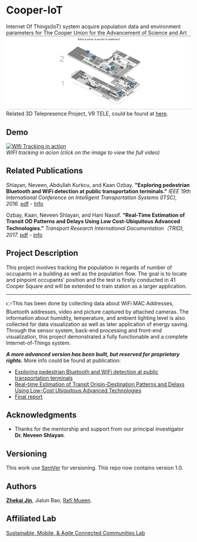 # Cooper-IoT
Internet Of Things(IoT) system acquire population data and environment parameters for The Cooper Union for the Advancement of Science and Art
![](doc/pic.png)
Related 3D Telepresence Project, VR TELE, could be found at [here](https://github.com/ZhekaiJin/VR-TELE).

## Demo
[![WIfi Tracking in action](documentation/demo.gif)](https://zhekaijin.github.io/videos/WiFiTracking.mp4)
*<br />WIFI tracking in acion (click on the image to view the full video)*

## Related Publications
	
Shlayan, Neveen, Abdullah Kurkcu, and Kaan Ozbay. **"Exploring pedestrian Bluetooth and WiFi detection at public transportation terminals."** *IEEE 19th International Conference on Intelligent Transportation Systems (ITSC), 2016.* [pdf](https://ieeexplore.ieee.org/document/7795559) - [Info](http://www.utrc2.org/research/projects/real-time-estimation-transit-origin)

Ozbay, Kaan, Neveen Shlayan, and Hani Nassif. **“Real-Time Estimation of Transit OD Patterns and Delays Using Low Cost-Ubiquitous Advanced Technologies.”** *Transport Research International Documentation（TRID), 2017.* [pdf](trid.trb.org/view/1468647) - [info](http://www.utrc2.org/research/projects/real-time-estimation-transit-origin)


## Project Description
This project involves tracking the population in regards of number of occupants in a building as well as the population flow. The goal is to locate and pinpoint occupants’ position and the test is firstly conducted in 41 Cooper Square and will be extended to train station as a larger application.

***
  :point_right:This has been done by collecting data about WiFi MAC Addresses, Bluetooth addresses, video and picture captured by attached cameras. The information about humidity, temperature, and ambient lighting level is also collected for data visualization as well as later application of energy saving. Through the sensor system, back-end processing and front-end visualization, this project demonstrated a fully functionable and a complete Internet-of-Things system.
 
***A more advanced version has been built, but reserved for proprietary rights.***
More info could be found at publication:
* [Exploring pedestrian Bluetooth and WiFi detection at public transportation terminals](https://ieeexplore.ieee.org/document/7795559)
* [Real-time Estimation of Transit Origin-Destination Patterns and Delays Using Low-Cost Ubiquitous Advanced Technologies](http://www.utrc2.org/research/projects/real-time-estimation-transit-origin)
* [Final report](http://www.utrc2.org/publications/real-time-estimation-transit-od-patterns)

## Acknowledgments
* Thanks for the mentorship and support from our principal investigator **Dr. Neveen Shlayan**.

## Versioning
This work use [SemVer](http://semver.org/) for versioning. This repo now contains version 1.0.

## Authors
**[Zhekai Jin](https://zhekaijin.github.io/)**, Jialun Bao, [Rafi Mueen](https://www.linkedin.com/in/rafi-mueen/).

## Affiliated Lab
[Sustainable, Mobile, & Agile Connected Communities Lab](https://engfac.cooper.edu/nshlayan/689)
